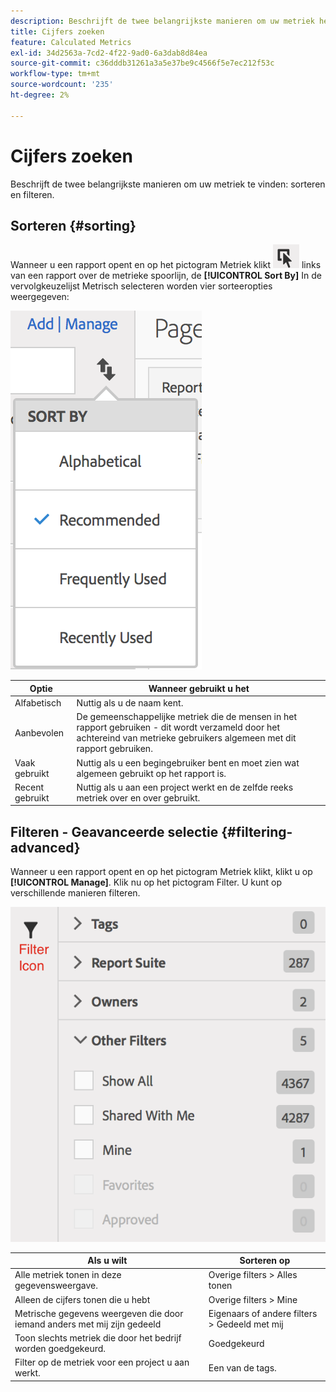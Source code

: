 ```yaml
---
description: Beschrijft de twee belangrijkste manieren om uw metriek het sorteren en het filtreren te vinden.
title: Cijfers zoeken
feature: Calculated Metrics
exl-id: 34d2563a-7cd2-4f22-9ad0-6a3dab8d84ea
source-git-commit: c36dddb31261a3a5e37be9c4566f5e7ec212f53c
workflow-type: tm+mt
source-wordcount: '235'
ht-degree: 2%

---
```


# Cijfers zoeken

Beschrijft de twee belangrijkste manieren om uw metriek te vinden: sorteren en filteren.

## Sorteren {#sorting}

Wanneer u een rapport opent en op het pictogram Metriek klikt  ![](assets/metrics_icon.png) links van een rapport over de metrieke spoorlijn, de **[!UICONTROL Sort By]** In de vervolgkeuzelijst Metrisch selecteren worden vier sorteeropties weergegeven:

![](assets/cm_sort.png)

| Optie | Wanneer gebruikt u het |
|---|---|
| Alfabetisch | Nuttig als u de naam kent. |
| Aanbevolen | De gemeenschappelijke metriek die de mensen in het rapport gebruiken - dit wordt verzameld door het achtereind van metrieke gebruikers algemeen met dit rapport gebruiken. |
| Vaak gebruikt | Nuttig als u een begingebruiker bent en moet zien wat algemeen gebruikt op het rapport is. |
| Recent gebruikt | Nuttig als u aan een project werkt en de zelfde reeks metriek over en over gebruikt. |

## Filteren - Geavanceerde selectie {#filtering-advanced}

Wanneer u een rapport opent en op het pictogram Metriek klikt, klikt u op **[!UICONTROL Manage]**. Klik nu op het pictogram Filter. U kunt op verschillende manieren filteren.

![](assets/cm_advanced_sel.png)

| Als u wilt | Sorteren op |
| --- | --- |
| Alle metriek tonen in deze gegevensweergave. | Overige filters > Alles tonen |
| Alleen de cijfers tonen die u hebt | Overige filters > Mine |
| Metrische gegevens weergeven die door iemand anders met mij zijn gedeeld | Eigenaars of andere filters > Gedeeld met mij |
| Toon slechts metriek die door het bedrijf worden goedgekeurd. | Goedgekeurd |
| Filter op de metriek voor een project u aan werkt. | Een van de tags. |
